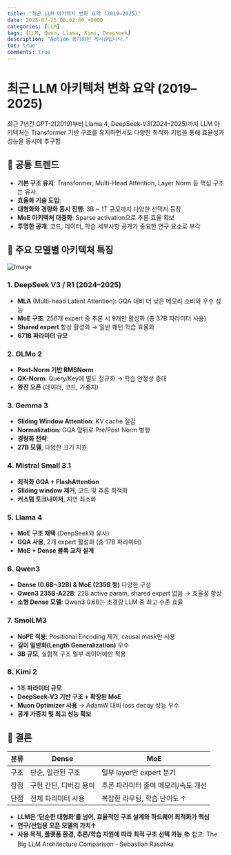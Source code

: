 ```yaml
---
title: "최근 LLM 아키텍처 변화 요약 (2019–2025)"
date: 2025-07-25 08:02:00 +0900
categories: [LLM]
tags: [LLM, Qwen, Llama, Kimi, Deepseek]
description: "Notion 동기화된 게시글입니다."
toc: true
comments: true
---
```


# 최근 LLM 아키텍처 변화 요약 (2019–2025)

최근 7년간 GPT-2(2019)부터 Llama 4, DeepSeek-V3(2024–2025)까지 LLM 아키텍처는 Transformer 기반 구조를 유지하면서도 다양한 최적화 기법을 통해 효율성과 성능을 동시에 추구함.

## 🔑 공통 트렌드

- **기본 구조 유지**: Transformer, Multi-Head Attention, Layer Norm 등 핵심 구조는 유사
- **효율화 기술 도입**:
- **대형화와 경량화 동시 진행**: 3B ~ 1T 규모까지 다양한 선택지 등장
- **MoE 아키텍처 대중화**: Sparse activation으로 추론 효율 확보
- **투명한 공개**: 코드, 데이터, 학습 세부사항 공개가 중요한 연구 요소로 부각
## 📌 주요 모델별 아키텍처 특징

![Image](https://prod-files-secure.s3.us-west-2.amazonaws.com/e6db513d-ec54-40ff-aa74-2487b0bcfe15/ac24fdd3-febf-45c7-8e99-afb6446591d8/image.png?X-Amz-Algorithm=AWS4-HMAC-SHA256&X-Amz-Content-Sha256=UNSIGNED-PAYLOAD&X-Amz-Credential=ASIAZI2LB4667UVC4WCN%2F20250725%2Fus-west-2%2Fs3%2Faws4_request&X-Amz-Date=20250725T235722Z&X-Amz-Expires=3600&X-Amz-Security-Token=IQoJb3JpZ2luX2VjECYaCXVzLXdlc3QtMiJHMEUCICva9nF8xBqJbq1bShmvUrUjKDsh66vD1ME666B0DAFkAiEAnIllEU1cOy9c5rQdXXa1QL3uf%2FT063vGQZNZnpmr9KUq%2FwMITxAAGgw2Mzc0MjMxODM4MDUiDMjgRdawS0uPdl8esCrcAxhQ6ELlP%2BIc%2B45gLQWFarVjmBgRDKN1R15bd44tD0OPxCB9cB7%2BDYUx4T4b4zkdrPTaoOP5IqvuA%2BX0CDGDvYn1vebszmOgycnytqUm%2Bxw8QIcHFxA60Ml4YdLbMpZRzR26e8JrHi4A%2B%2B0TQESE78FacEcedDPA%2B7Lg2WgtNnbHQfRYjR3trJsUCT3ZF9VDgd1PBzfUit8sJxwjX6XnSflCkpIc2JBSypoX%2F6BwgfDKM9y3Gdn73GSieLZ97NKHipz3Bp%2F0a13TUqZGaeyQ0lHtTyqVEo4rCdJUXIOM9pE0W3XtirKWVbXyK5wALnR3midMk1JYOjHqYODKknhkuUJTPwii%2FrbHIBWUccdiQ1WP9W6lffrD4I06wTm2qN3bSvRIbz13Kkdf%2F4HUD2YoC9DpA5VZQjVFWVnxKnRXXfXdd5eR%2BhfYsXTYV%2Fh%2B8%2BfuIb%2BunYUmHCFqlBQrDSkc%2BGgb1noyok%2FZTTAEnDHDzmlsgYQXjF77UkGIDvfykLypyJ3J%2BrxPohN%2BoSitfEiHHCyq%2BomnhvjSknm4%2BorqkT0rb%2B5tvzecoRSViFY3dGenfc630NNoozwq4EJYHVZdirnveBSJEAQIRfeB6tivGeS1NHMMlVKH1jsoUAr2MO%2BBkMQGOqUB1Rvcay9bWgCCz7xmf5ImHzCcWp7zNguufjkA0C2fvBP%2B62ufBHOk1%2BilRz5pudBLb8i2K3b9vyR7wc6O44IiD2cmhc4P6Q7Gxz%2BJ50RVOGVDeIf4v0gZulhIedldCWHLfKnZQ3gpR8iLBRIEZMf5SZromrka%2FcHwlIBwS2JpS75sSq%2BxKusOuen0jUZETx0QnTMKT%2FAQIC5dR6Wuq%2FmfOmMowg%2F9&X-Amz-Signature=f41f2c8e0e6572d242ed60ed1f461f8d714fece279722d7652f0ea79fe04c780&X-Amz-SignedHeaders=host&x-amz-checksum-mode=ENABLED&x-id=GetObject)

### 1. DeepSeek V3 / R1 (2024–2025)

- **MLA** (Multi-head Latent Attention): GQA 대비 더 낮은 메모리 소비와 우수 성능
- **MoE 구조**: 256개 expert 중 추론 시 9개만 활성화 (총 37B 파라미터 사용)
- **Shared expert** 항상 활성화 → 일반 패턴 학습 효율화
- **671B 파라미터 규모**
### 2. OLMo 2

- **Post-Norm 기반 RMSNorm**
- **QK-Norm**: Query/Key에 별도 정규화 → 학습 안정성 증대
- **완전 오픈** (데이터, 코드, 가중치)
### 3. Gemma 3

- **Sliding Window Attention**: KV cache 절감
- **Normalization**: GQA 앞뒤로 Pre/Post Norm 병행
- **경량화 전략**:
- **27B 모델**, 다양한 크기 지원
### 4. Mistral Small 3.1

- **최적화 GQA + FlashAttention**
- **Sliding window 제거**, 코드 및 추론 최적화
- **커스텀 토크나이저**, 지연 최소화
### 5. Llama 4

- **MoE 구조 채택** (DeepSeek와 유사)
- **GQA 사용**, 2개 expert 활성화 (총 17B 파라미터)
- **MoE + Dense 블록 교차 설계**
### 6. Qwen3

- **Dense (0.6B~32B) & MoE (235B 등)** 다양한 구성
- **Qwen3 235B-A22B**: 22B active param, shared expert 없음 → 효율성 향상
- **소형 Dense 모델**: Qwen3 0.6B는 초경량 LLM 중 최고 수준 효율
### 7. SmolLM3

- **NoPE 적용**: Positional Encoding 제거, causal mask만 사용
- **길이 일반화(Length Generalization)** 우수
- **3B 규모**, 실험적 구조 일부 레이어에만 적용
### 8. Kimi 2

- **1조 파라미터 규모**
- **DeepSeek-V3 기반 구조 + 확장된 MoE**
- **Muon Optimizer 사용** → AdamW 대비 loss decay 성능 우수
- **공개 가중치 및 최고 성능 확보**
## 🧩 결론

| 분류 | Dense | MoE |
| --- | --- | --- |
| 구조 | 단순, 일관된 구조 | 일부 layer만 expert 분기 |
| 장점 | 구현 간단, 디버깅 용이 | 추론 파라미터 줄여 메모리/속도 개선 |
| 단점 | 전체 파라미터 사용 | 복잡한 라우팅, 학습 난이도 ↑ |

- **LLM은 ‘단순한 대형화’를 넘어, 효율적인 구조 설계와 하드웨어 최적화가 핵심**
- **연구/산업용 오픈 모델의 가치↑**
- **사용 목적, 플랫폼 환경, 추론/학습 자원에 따라 최적 구조 선택 가능**
📚 참고: The Big LLM Architecture Comparison - Sebastian Raschka


